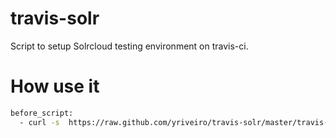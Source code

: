 travis-solr
===========

Script to setup Solrcloud testing environment on travis-ci.


How use it
==========

```bash
before_script:
  - curl -s  https://raw.github.com/yriveiro/travis-solr/master/travis-solr.sh | SOLR_VERSION=4.6.1 bash
```
